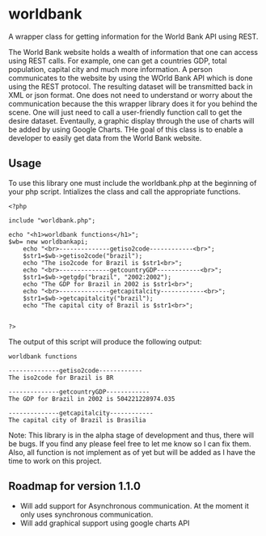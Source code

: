 worldbank
=========

A wrapper class for getting information for the World Bank API using REST. 

The World Bank website holds a wealth of information that one can access using REST calls.  For example, one can get a countries
GDP, total population, capital city and much more information.  A person communicates to the website by using the WOrld Bank API
which is done using the REST protocol.  The resulting dataset will be transmitted back in XML or json format.  One does not need
to understand or worry about the communication because the this wrapper library does it for you behind the scene.  One will just
need to call a user-friendly function call to get the desire dataset.  Eventaully, a graphic display through the use of charts will
be added by using Google Charts.  THe goal of this class is to enable a developer to easily get data from the World Bank website.

Usage
-----
To use this library one must include the worldbank.php at the beginning of your php script.  Intializes the class and call the 
appropriate functions.

```
<?php

include "worldbank.php";

echo "<h1>worldbank functions</h1>";
$wb= new worldbankapi;
	echo "<br>--------------getiso2code------------<br>";
	$str1=$wb->getiso2code("brazil");
	echo "The iso2code for Brazil is $str1<br>";
	echo "<br>--------------getcountryGDP------------<br>";
	$str1=$wb->getgdp("brazil", "2002:2002");
	echo "The GDP for Brazil in 2002 is $str1<br>";
	echo "<br>--------------getcapitalcity------------<br>";
	$str1=$wb->getcapitalcity("brazil");
	echo "The capital city of Brazil is $str1<br>";


?>
```
The output of this script will produce the following output:

```
worldbank functions

--------------getiso2code------------
The iso2code for Brazil is BR

--------------getcountryGDP------------
The GDP for Brazil in 2002 is 504221228974.035

--------------getcapitalcity------------
The capital city of Brazil is Brasilia
```
Note:  This library is in the alpha stage of development and thus, there will be bugs.  If you find any please feel free to let me know so I can fix them.
Also, all function is not implement as of yet but will be added as I have the time to work on this project.

Roadmap for version 1.1.0
-------------------------
* Will add support for Asynchronous communication.  At the moment it only uses synchronous communication.
* Will add graphical support using google charts API
